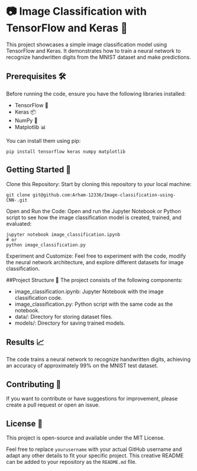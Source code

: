 # 📷 Image Classification with TensorFlow and Keras 🤖

This project showcases a simple image classification model using TensorFlow and Keras. It demonstrates how to train a neural network to recognize handwritten digits from the MNIST dataset and make predictions.

## Prerequisites 🛠️

Before running the code, ensure you have the following libraries installed:

- TensorFlow 🧠
- Keras 📦
- NumPy 🧮
- Matplotlib 📊

You can install them using pip:

```shell
pip install tensorflow keras numpy matplotlib
```

## Getting Started 🚀
Clone this Repository: Start by cloning this repository to your local machine:

```
git clone git@github.com:Arham-12336/Image-classification-using-CNN-.git
```
Open and Run the Code: Open and run the Jupyter Notebook or Python script to see how the image classification model is created, trained, and evaluated:
```
jupyter notebook image_classification.ipynb
# or
python image_classification.py
```
Experiment and Customize: Feel free to experiment with the code, modify the neural network architecture, and explore different datasets for image classification.

##Project Structure 📁
The project consists of the following components:

- image_classification.ipynb: Jupyter Notebook with the image classification code.
- image_classification.py: Python script with the same code as the notebook.
- data/: Directory for storing dataset files.
- models/: Directory for saving trained models.

## Results 📈
The code trains a neural network to recognize handwritten digits, achieving an accuracy of approximately 99% on the MNIST test dataset.

## Contributing 🤝
If you want to contribute or have suggestions for improvement, please create a pull request or open an issue.

## License 📜
This project is open-source and available under the MIT License.

Feel free to replace `yourusername` with your actual GitHub username and adapt any other details to fit your specific project. This creative README can be added to your repository as the `README.md` file.

